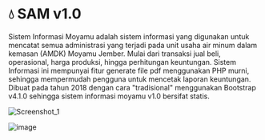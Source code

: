 # 💧 SAM v1.0
Sistem Informasi Moyamu adalah sistem informasi yang digunakan untuk mencatat semua administrasi yang terjadi pada unit usaha air minum dalam kemasan (AMDK) Moyamu Jember. Mulai dari transaksi jual beli, operasional, harga produksi, hingga perhitungan keuntungan. Sistem Informasi ini mempunyai fitur generate file pdf menggunakan PHP murni, sehingga mempermudah pengguna untuk mencetak laporan keuntungan. <br>
Dibuat pada tahun 2018 dengan cara "tradisional" menggunakan Bootstrap v4.1.0 sehingga sistem informasi moyamu v1.0 bersifat statis.

![Screenshot_1](https://user-images.githubusercontent.com/95736572/208334199-f402b038-2283-4b5e-a4cb-f0b22432a8fe.png)

![image](https://user-images.githubusercontent.com/95736572/208335573-a28ef51c-d22b-4001-a454-1ababdac909f.png)

